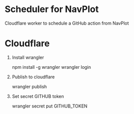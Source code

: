 # Scheduler for NavPlot

Cloudflare worker to schedule a GitHub action from NavPlot

# Cloudflare

1. Install wrangler

    npm install -g wrangler
    wrangler login

2. Publish to cloudflare

    wrangler publish

3. Set secret GITHUB token

    wrangler secret put GITHUB_TOKEN
